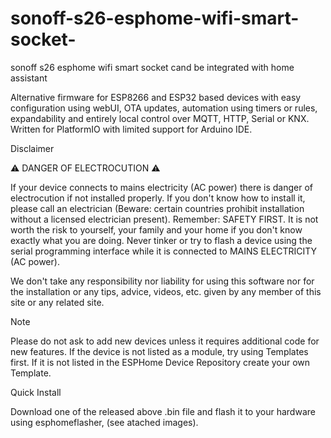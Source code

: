 # sonoff-s26-esphome-wifi-smart-socket-
sonoff s26 esphome wifi smart socket cand be integrated with home assistant

Alternative firmware for ESP8266 and ESP32 based devices with easy configuration using webUI, OTA updates, automation using timers or rules, expandability and entirely local control over MQTT, HTTP, Serial or KNX. Written for PlatformIO with limited support for Arduino IDE.

Disclaimer

⚠️ DANGER OF ELECTROCUTION ⚠️

If your device connects to mains electricity (AC power) there is danger of electrocution if not installed properly. 
If you don't know how to install it, please call an electrician (Beware: certain countries prohibit installation without a licensed electrician present). 
Remember: SAFETY FIRST. It is not worth the risk to yourself, your family and your home if you don't know exactly what you are doing. 
Never tinker or try to flash a device using the serial programming interface while it is connected to MAINS ELECTRICITY (AC power).

We don't take any responsibility nor liability for using this software nor for the installation or any tips, advice, videos, etc. 
given by any member of this site or any related site.

Note

Please do not ask to add new devices unless it requires additional code for new features. 
If the device is not listed as a module, try using Templates first. If it is not listed in the ESPHome Device Repository create your own Template.


Quick Install

Download one of the released above .bin file and flash it to your hardware using esphomeflasher, (see atached images).
